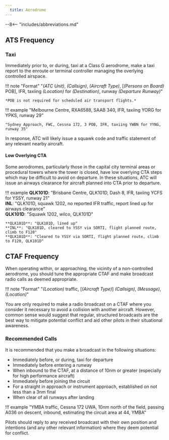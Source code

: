 ```yaml
---
  title: Aerodrome 
---
```


--8<-- "includes/abbreviations.md"

## ATS Frequency
### Taxi
Immediately prior to, or during, taxi at a Class G aerodrome, make a taxi report to the enroute or terminal controller managing the overlying controlled airspace.

!!! note "Format"
    "*(ATC Unit)*, *(Callsign)*, *(Aircraft Type)*, [*(Persons on Board)* POB], IFR, taxiing *(Location)* for *(Destination)*, runway *(Departure Runway)*"

    *POB is not required for scheduled air transport flights.*

!!! example
    "Melbourne Centre, RXA6588, SAAB 340, IFR, taxiing YORG for YPKS, runway 29"

    "Sydney Approach, FWC, Cessna 172, 3 POB, IFR, taxiing YWBN for YYNG, runway 35"

In response, ATC will likely issue a squawk code and traffic statement of any relevant nearby aircraft.

#### Low Overlying CTA
Some aerodromes, particularly those in the capital city terminal areas or procedural towers where the tower is closed, have low overlying CTA steps which may be difficult to avoid on departure. In these situations, ATC will issue an airways clearance for aircraft planned into CTA prior to departure.

!!! example
    **QLK101D**: "Brisbane Centre, QLK101D, Dash 8, IFR, taxiing YCFS for YSSY, runway 21"  
    **INL**: "QLK101D, squawk 1202, no reported IFR traffic, report lined up for airways clearance"  
    **QLK101D**: "Squawk 1202, wilco, QLK101D"  

    **QLK101D**: "QLK101D, lined up"  
    **INL**: "QLK101D, cleared to YSSY via SORTI, flight planned route, climb to F120"  
    **QLK101D**: "Cleared to YSSY via SORTI, flight planned route, climb to F120, QLK101D"

## CTAF Frequency
When operating within, or approaching, the vicinity of a non-controlled aerodrome, you should tune the appropriate CTAF and make broadcast radio calls as deemed appropriate.

!!! note "Format"
    "*(Location)* traffic, [*(Aircraft Type)*] *(Callsign)*, *(Message)*, *(Location)*"

You are only required to make a radio broadcast on a CTAF where you consider it necessary to avoid a collision with another aircraft. However, common sense would suggest that regular, structured broadcasts are the best way to mitigate potential conflict and aid other pilots in their situational awareness.

### Recommended Calls
It is recommended that you make a broadcast in the following situations:

- Immediately before, or during, taxi for departure
- Immediately before entering a runway
- When inbound to the CTAF, at a distance of 10nm or greater (especially for high performance aircraft)
- Immediately before joining the circuit
- For a straight in approach or instrument approach, established on not less than a 3nm final
- When clear of all runways after landing

!!! example
    "YMBA traffic, Cessna 172 UWA, 10nm north of the field, passing A036 on descent, inbound, estimating the circuit area at 44, YMBA"

Pilots should reply to any received broadcast with their own position and intentions (and any other relevant information) where they deem potential for conflict.